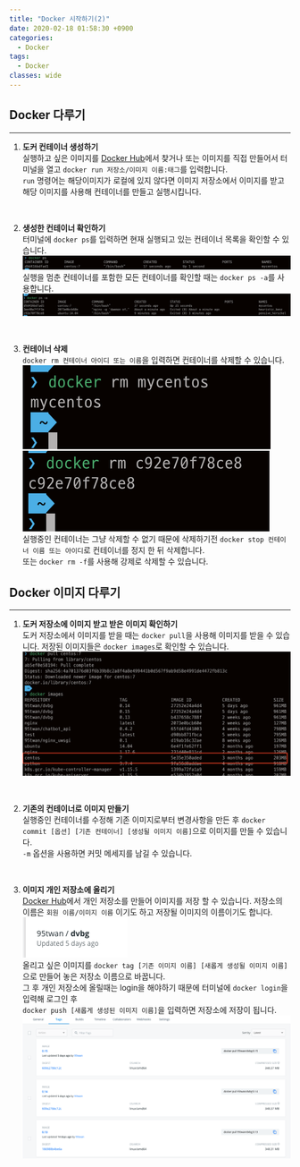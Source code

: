 ```yaml
---
title: "Docker 시작하기(2)"
date: 2020-02-18 01:58:30 +0900
categories:
  - Docker
tags:
  - Docker
classes: wide
---
```


## Docker 다루기
- - -
1. **도커 컨테이너 생성하기**   
실행하고 싶은 이미지를 [Docker Hub](https://hub.docker.com/)에서 찾거나 또는 이미지를 직접 만들어서 터미널을 열고 `docker run 저장소/이미지 이름:태그`를 입력합니다.   
`run` 명령어는 해당이미지가 로컬에 있지 않다면 이미지 저장소에서 이미지를 받고 해당 이미지를 사용해 컨테이너를 만들고 실행시킵니다.
<br/>

2. **생성한 컨테이너 확인하기**   
터미널에 `docker ps`를 입력하면 현재 실행되고 있는 컨테이너 목록을 확인할 수 있습니다.   
![](/assets/images/docker_start/02-01.png)   
실행을 멈춘 컨테이너를 포함한 모든 컨테이너를 확인할 때는 `docker ps -a`를 사용합니다.   
![](/assets/images/docker_start/02-02.png)
<br/>

3. **컨테이너 삭제**   
`docker rm 컨테이너 아이디 또는 이름`을 입력하면 컨테이너를 삭제할 수 있습니다.   
![](/assets/images/docker_start/02-03.png)
![](/assets/images/docker_start/02-04.png)   
실행중인 컨테이너는 그냥 삭제할 수 없기 때문에 삭제하기전 `docker stop 컨테이너 이름 또는 아이디`로 컨테이너를 정지 한 뒤 삭제합니다.   
또는 `docker rm -f`를 사용해 강제로 삭제할 수 있습니다.

## Docker 이미지 다루기
- - -
1. **도커 저장소에 이미지 받고 받은 이미지 확인하기**   
도커 저장소에서 이미지를 받을 때는 `docker pull`을 사용해 이미지를 받을 수 있습니다.
저장된 이미지들은 `docker images`로 확인할 수 있습니다.   
![](/assets/images/docker_start/02-05.png)
<br/>

2. **기존의 컨테이너로 이미지 만들기**   
실행중인 컨테이너를 수정해 기존 이미지로부터 변경사항을 만든 후
`docker commit [옵션] [기존 컨테이너] [생성될 이미지 이름]`으로 이미지를 만들 수 있습니다.   
`-m` 옵션을 사용하면 커밋 메세지를 남길 수 있습니다.
<br/>

3. **이미지 개인 저장소에 올리기**   
[Docker Hub](https://hub.docker.com/)에서 개인 저장소를 만들어 이미지를 저장 할 수 있습니다. 저장소의 이름은 `회원 이름/이미지 이름` 이기도 하고 저장될 이미지의 이름이기도 합니다.   
![](/assets/images/docker_start/02-06.png)   
올리고 싶은 이미지를 `docker tag [기존 이미지 이름] [새롭게 생성될 이미지 이름]`으로 만들어 놓은 저장소 이름으로 바꿉니다.   
그 후 개인 저장소에 올릴때는 login을 해야하기 때문에 터미널에 `docker login`을 입력해 로그인 후   
`docker push [새롭게 생성된 이미지 이름]`을 입력하면 저장소에 저장이 됩니다.   
![](/assets/images/docker_start/02-07.png)

